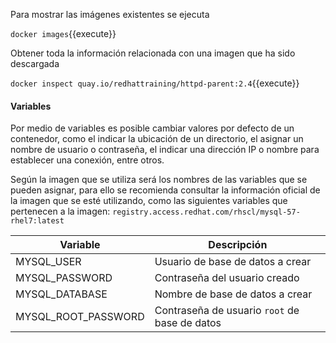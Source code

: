 Para mostrar las imágenes existentes se ejecuta

`docker images`{{execute}}

Obtener toda la información relacionada con una imagen que ha sido descargada

`docker inspect quay.io/redhattraining/httpd-parent:2.4`{{execute}}

#### Variables
Por medio de variables es posible cambiar valores por defecto de un contenedor, como el indicar la ubicación de un directorio, el asignar un nombre de usuario o contraseña, el indicar una dirección IP o nombre para establecer una conexión, entre otros.

Según la imagen que se utiliza será los nombres de las variables que se pueden asignar, para ello se recomienda consultar la información oficial de la imagen que se esté utilizando, como las siguientes variables que pertenecen a la imagen: `registry.access.redhat.com/rhscl/mysql-57-rhel7:latest`

Variable  | Descripción
--- | ---
MYSQL_USER | Usuario de base de datos a crear
MYSQL_PASSWORD | Contraseña del usuario creado
MYSQL_DATABASE | Nombre de base de datos a crear
MYSQL_ROOT_PASSWORD | Contraseña de usuario `root` de base de datos
